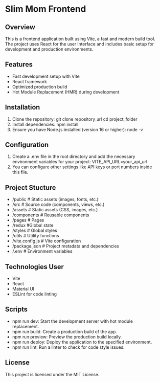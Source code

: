 # Slim Mom Frontend

## Overview

This is a frontend application built using Vite, a fast and modern build tool. The project uses React for the user interface and includes basic setup for development and production environments.

## Features

- Fast development setup with Vite
- React framework
- Optimized production build
- Hot Module Replacement (HMR) during development

## Installation

1. Clone the repository:
   git clone repository_url
   cd project_folder
2. Install dependencies: npm install
3. Ensure you have Node.js installed (version 16 or higher):
   node -v

## Configuration

1. Create a .env file in the root directory and add the necessary environment variables for your project: VITE_API_URL=your_api_url
2. You can configure other settings like API keys or port numbers inside this file.

## Project Stucture

- /public # Static assets (images, fonts, etc.)
- /src # Source code (components, views, etc.)
- /assets # Static assets (CSS, images, etc.)
- /components # Reusable components
- /pages # Pages
- /redux #Global state
- /styles # Global styles
- /utils # Utility functions
- /vite.config.js # Vite configuration
- /package.json # Project metadata and dependencies
- /.env # Environment variables

## Technologies User

- Vite
- React
- Material UI
- ESLint for code linting

## Scripts

- npm run dev: Start the development server with hot module replacement.
- npm run build: Create a production build of the app.
- npm run preview: Preview the production build locally.
- npm run deploy: Deploy the application to the specified environment.
- npm run lint: Run a linter to check for code style issues.

## License

This project is licensed under the MIT License.
